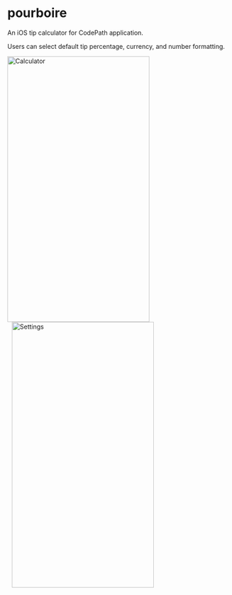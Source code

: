 pourboire
=========

An iOS tip calculator for CodePath application.

Users can select default tip percentage, currency, and number formatting. 

<img src="http://f.cl.ly/items/0v2j0a0k3r2F0l3w2C3m/Image%202014-08-22%20at%2012.47.49%20AM.png" alt="Calculator" height="600" width="320">
<img src="http://f.cl.ly/items/2p0o3F140X193o243t07/Image%202014-08-22%20at%2012.48.18%20AM.png" hspace="10" alt="Settings" height="600" width="320">

